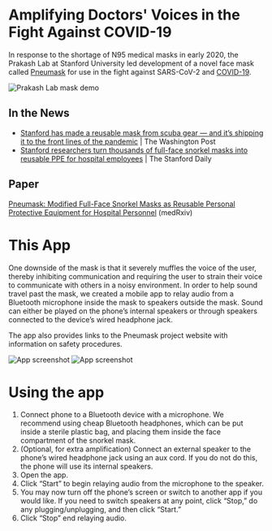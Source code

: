 # Amplifying Doctors' Voices in the Fight Against COVID-19

In response to the shortage of N95 medical masks in early 2020, the Prakash Lab at Stanford University
led development of a novel face mask called [Pneumask](pneumask.org/) for use in the fight
against SARS-CoV-2 and [COVID-19](https://en.wikipedia.org/wiki/Coronavirus_disease_2019).

![Prakash Lab mask demo](https://i.imgur.com/N6knQJ0.png)

## In the News

* [Stanford has made a reusable mask from scuba gear — and it’s shipping it to the front lines of the pandemic](https://www.washingtonpost.com/lifestyle/2020/04/29/stanford-mask-ppe-scuba-pneumask/) | The Washington Post
* [Stanford researchers turn thousands of full-face snorkel masks into reusable PPE for hospital employees](https://www.stanforddaily.com/2020/05/13/stanford-researchers-turn-thousands-of-full-face-snorkel-masks-into-reusable-ppe-for-hospital-employees/) | The Stanford Daily

## Paper

[Pneumask: Modified Full-Face Snorkel Masks as Reusable Personal Protective Equipment for Hospital Personnel](https://www.medrxiv.org/content/10.1101/2020.04.24.20078907v1) (medRxiv)

# This App

One downside of the mask is that it severely muffles the voice of the user, thereby inhibiting
communication and requiring the user to strain their voice to communicate with others in a noisy
environment. In order to help sound travel past the mask, we created a mobile app to relay audio from
a Bluetooth microphone inside the mask to speakers outside the mask. Sound can either be played on
the phone’s internal speakers or through speakers connected to the device’s wired headphone jack.

The app also provides links to the Pneumask project website with information on safety procedures.

![App screenshot](https://user-images.githubusercontent.com/3915596/89126707-e5ee7300-d4b5-11ea-97f4-7cc54a2b5cdc.png)
![App screenshot](https://user-images.githubusercontent.com/3915596/89126742-26e68780-d4b6-11ea-859d-167696c54ab9.png)

# Using the app

 1. Connect phone to a Bluetooth device with a microphone. We recommend using cheap Bluetooth
    headphones, which can be put inside a sterile plastic bag, and placing them inside the face
    compartment of the snorkel mask. 
 2. (Optional, for extra amplification) Connect an external speaker to the phone’s wired headphone
    jack using an aux cord. If you do not do this, the phone will use its internal speakers.
 3. Open the app.
 4. Click “Start” to begin relaying audio from the microphone to the speaker.
 5. You may now turn off the phone’s screen or switch to another app if you would like. If you need
    to switch speakers at any point, click “Stop,” do any plugging/unplugging, and then click “Start.”
 6. Click “Stop” end relaying audio.
